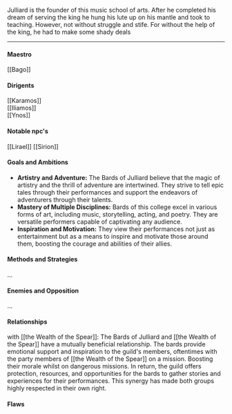 Julliard is the founder of this music school of arts. After he completed his dream of serving the king he hung his lute up on his mantle and took to teaching. However, not without struggle and stife. For without the help of the king, he had to make some shady deals

---
#### Maestro

[[Bago]]
#### Dirigents

[[Karamos]]  
[[Iliamos]]  
[[Ynos]]

#### Notable npc's

[[Lirael]]
[[Sirion]]
#### Goals and Ambitions

- **Artistry and Adventure:** The Bards of Julliard believe that the magic of artistry and the thrill of adventure are intertwined. They strive to tell epic tales through their performances and support the endeavors of adventurers through their talents.
- **Mastery of Multiple Disciplines:** Bards of this college excel in various forms of art, including music, storytelling, acting, and poetry. They are versatile performers capable of captivating any audience.
- **Inspiration and Motivation:** They view their performances not just as entertainment but as a means to inspire and motivate those around them, boosting the courage and abilities of their allies.
#### Methods and Strategies 

...
#### Enemies and Opposition 

...

#### Relationships

with [[the Wealth of the Spear]]: 
The Bards of Julliard and [[the Wealth of the Spear]] have a mutually beneficial relationship. The bards provide emotional support and inspiration to the guild's members, oftentimes with the party members of [[the Wealth of the Spear]] on a mission. Boosting their morale whilst on dangerous missions. In return, the guild offers protection, resources, and opportunities for the bards to gather stories and experiences for their performances. This synergy has made both groups highly respected in their own right.
#### Flaws